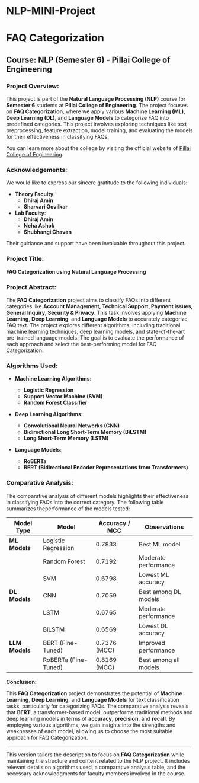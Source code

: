 # NLP-MINI-Project
# **FAQ Categorization**

## **Course: NLP (Semester 6\) \- Pillai College of Engineering**

### **Project Overview:**

This project is part of the **Natural Language Processing (NLP)** course for **Semester 6** students at **Pillai College of Engineering**. The project focuses on **FAQ Categorization**, where we apply various **Machine Learning (ML)**, **Deep Learning (DL)**, and **Language Models** to categorize FAQ into predefined categories. This project involves exploring techniques like text preprocessing, feature extraction, model training, and evaluating the models for their effectiveness in classifying FAQs.

You can learn more about the college by visiting the official website of [Pillai College of Engineering](https://www.pce.ac.in/).

### **Acknowledgements:**

We would like to express our sincere gratitude to the following individuals:

* **Theory Faculty**:  
  * **Dhiraj Amin**  
  * **Sharvari Govilkar**  
* **Lab Faculty**:  
  * **Dhiraj Amin**  
  * **Neha Ashok**  
  * **Shubhangi Chavan**

Their guidance and support have been invaluable throughout this project.

### **Project Title:**

**FAQ Categorization using Natural Language Processing**

### **Project Abstract:**

The **FAQ Categorization** project aims to classify FAQs into different categories like **Account Management, Technical Support, Payment Issues, General Inquiry, Security & Privacy**. This task involves applying **Machine Learning**, **Deep Learning**, and **Language Models** to accurately categorize FAQ text. The project explores different algorithms, including traditional machine learning techniques, deep learning models, and state-of-the-art pre-trained language models. The goal is to evaluate the performance of each approach and select the best-performing model for FAQ Categorization.

### **Algorithms Used:**

* **Machine Learning Algorithms**:

  * **Logistic Regression**  
  * **Support Vector Machine (SVM)**  
  * **Random Forest Classifier**  
* **Deep Learning Algorithms**:

  * **Convolutional Neural Networks (CNN)**  
  * **Bidirectional Long Short-Term Memory (BiLSTM)**  
  * **Long Short-Term Memory (LSTM)**  
* **Language Models**:

  * **RoBERTa**  
  * **BERT (Bidirectional Encoder Representations from Transformers)**

### **Comparative Analysis:**

The comparative analysis of different models highlights their effectiveness in classifying FAQs into the correct category. The following table summarizes theperformance of the models tested:

| Model Type      | Model               | Accuracy / MCC | Observations          |
| -----           | -----               | -----          | -----                 |
| **ML Models**   | Logistic Regression | 0.7833         | Best ML model         |
|                 | Random Forest       | 0.7192         | Moderate performance  |
|                 | SVM                 | 0.6798         | Lowest ML accuracy    |
| **DL Models**   | CNN                 | 0.7059         | Best among DL models  |
|                 | LSTM                | 0.6765         | Moderate performance  |
|                 | BiLSTM              | 0.6569         | Lowest DL accuracy    |
| **LLM Models**  | BERT (Fine-Tuned)   | 0.7376 (MCC)   | Improved performance  |
|                 | RoBERTa (Fine-Tuned)| 0.8169 (MCC)   | Best among all models |

**Conclusion:**

This **FAQ Categorization** project demonstrates the potential of **Machine Learning**, **Deep Learning**, and **Language Models** for text classification tasks, particularly for categorizing FAQs. The comparative analysis reveals that **BERT**, a transformer-based model, outperforms traditional methods and deep learning models in terms of **accuracy**, **precision**, and **recall**. By employing various algorithms, we gain insights into the strengths and weaknesses of each model, allowing us to choose the most suitable approach for FAQ Categorization.

---

This version tailors the description to focus on **FAQ Categorization** while maintaining the structure and content related to the NLP project. It includes relevant details on algorithms used, a comparative analysis table, and the necessary acknowledgments for faculty members involved in the course.

